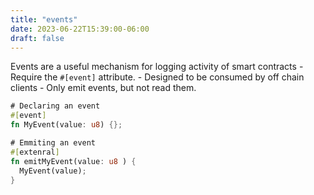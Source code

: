 ```yaml
---
title: "events"
date: 2023-06-22T15:39:00-06:00
draft: false
---
```


Events are a useful mechanism for logging activity of smart contracts
    - Require the `#[event]` attribute.
    - Designed to be consumed by off chain clients
    - Only emit events, but not read them.

```rust {.codebox}
# Declaring an event
#[event]
fn MyEvent(value: u8) {};

# Emmiting an event
#[extenral]
fn emitMyEvent(value: u8 ) {
  MyEvent(value);
}
```
